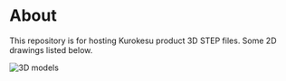 # About

This repository is for hosting Kurokesu product 3D STEP files. Some 2D drawings listed below.

![3D models](images/thumbnail.png)
